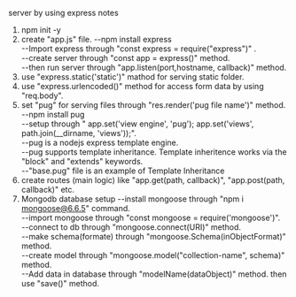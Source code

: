 server by using express notes
1. npm init -y
2. create "app.js" file. 
     --npm install express \
     --Import express through "const express = require("express")" . \
     --create server through "const app = express()" method. \
     --then run server through "app.listen(port,hostname, callback)" method. 
3. use "express.static('static')" mathod for serving static folder.
4. use "express.urlencoded()" method for access form data by using "req.body".
5. set "pug" for serving files through "res.render('pug file name')" method. 
     --npm install pug \
     --setup through " app.set('view engine', 'pug'); app.set('views', path.join(__dirname, 'views'));". \
     --pug is a nodejs express template engine. \
     --pug supports template inheritance. Template inheritence works via the "block" and "extends" keywords. \
     --"base.pug" file is an example of Template Inheritance
6. create routes (main logic) like "app.get(path, callback)", "app.post(path, callback)" etc.
7. Mongodb database setup
     --install mongoose through "npm i mongoose@6.6.5" command. \
     --import mongoose through "const mongoose = require('mongoose')". \
     --connect to db through "mongoose.connect(URI)" method. \
     --make schema(formate) through "mongoose.Schema(inObjectFormat)" method. \
     --create model through "mongoose.model("collection-name", schema)" method. \
     --Add data in database through "modelName(dataObject)" method. then use "save()" method.

